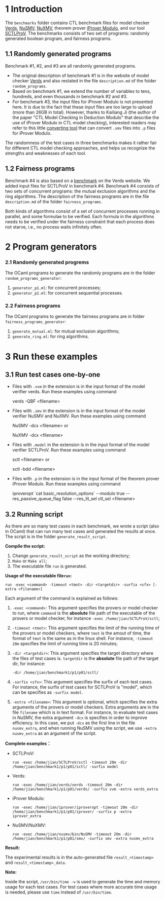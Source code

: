 # 1 Introduction

The `benchmarks` folder contains CTL benchmark files for model checker [Verds](http://lcs.ios.ac.cn/~zwh/verds/index.html), [NuSMV](http://nusmv.fbk.eu/), [NuXMV](https://nuxmv.fbk.eu/), theorem prover [iProver Modulo](http://www.ensiie.fr/~guillaume.burel/blackandwhite_iProverModulo.html.en), and our tool [SCTLProV](https://github.com/terminatorlxj/SCTLProV). The benchmarks consists of two set of programs: randomly generated boolean program, and fairness programs.

## 1.1 Randomly generated programs
Benchmark #1, #2, and #3 are all randomly generated programs. 

- The original description of benchmark #1 is in the website of model checker [Verds](http://lcs.ios.ac.cn/~zwh/verds/verds_pdf/verds1.30eeq.pdf) and also restated in the file `description.md` of the folder `random_programs`.
- Based on benchmark #1, we extend the number of variables to tens, hundreds, and even thousands in benchmark #2 and #3.
- For benchmark #3, the input files for iProver Modulo is not presented here. It is due to the fact that these input files are too large to upload (more than 26GB in total). However, thanks to Kailiang Ji (the author of the paper "CTL Model Checking in Deduction Modulo" that describe the use of iProver Modulo in CTL model checking), interested readers may refer to this little [converting tool](https://github.com/kailiangji/SMV2TPTP) that can convert `.smv` files into `.p` files for iProver Modulo.


The randomness of the test cases in three benchmarks makes it rather fair for different CTL model checking approaches, and helps us recognize the strengths and weaknesses of each tool. 

## 1.2 Fairness programs

Benchmark #4 is also based on a [benchmark](http://lcs.ios.ac.cn/~zwh/verds/verds_code/bp12.rar) on the Verds website. We added input files for SCTLProV in benchmark #4.
Benchmark #4 consists of two sets of concurrent programs: the mutual exclusion algorithms and the ring algorithms. The description of the fairness programs are in the file `description.md` of the folder `fairness_programs`.

Both kinds of algorithms consist of a set of concurrent processes running in parallel, and some formulae to be verified. Each formula in the algorithms needs to be verified under the fairness constraint that each process does not starve, i.e., no process waits infinitely often.

# 2 Program generators

### 2.1 Randomly generated progrems

The OCaml programs to generate the randomly programs are in the folder `random_programs_generator`:

1. `generator_p1.ml`: for concurrent processes;
2. `generator_p2.ml`: for concurrent sequential processes.

### 2.2 Fairness programs

The OCaml programs to generate the fairness programs are in folder `fairness_programs_generator`:

1. `generate_mutual.ml`: for mutual exclusion algorithms;
2. `generate_ring.ml`: for ring algorithms.

# 3 Run these examples

## 3.1 Run test cases one-by-one

- Files with `.vvm` in the extension is in the input format 
  of the model verifier verds. Run these examples using command

  	verds -QBF \<filename\> 

- Files with `.smv` in the extension is in the input format of the model verifier NuSMV and NuXMV. Run these examples using command

   NuSMV -dcx \<filename\>
   or

   	NuXMV -dcx \<filename\>

- Files with `.model` in the extension is in the input format of the model verifier SCTLProV. Run these examples using command

   sctl \<filename\>
   or

   	sctl -bdd \<filename\>

- Files with `.p` in the extension is in the input format of the theorem prover iProver Modulo. Run these examples using command

   iproveropt  \`cat basic_resolution_options\`  --modulo true --res_passive_queue_flag false --res_lit_sel ctl_sel  \<filename\>


## 3.2 Running script 

As there are so many test cases in each benchmark, we wrote a script (also in OCaml) that can run many test cases and generated the results at once. The script is in the folder `generate_result_script`.

**Compile the script:** 

1. Change `generate_result_script` as the working directory;
2. `Make` or `Make all`;
3. The executable file `run` is generated.

**Usage of the executable file`run`:**

   `run -exec <command> -timeout <tmot> -dir <targetdir> -surfix <sfx> [-extra <filename>]`

   Each argument of the command is explained as follows:

 1.  `-exec <command>`:  This argument specifies the provers or model checker to run, where `command` is the **absolute** file path of the executable of the provers or model checker, for instance `-exec /home/jian/SCTLProV/sctl`;

 2.  `-timeout <tmot>`:  This argument specifies the limit of the running time of the provers or model checkers, where `tmot` is the amout of time, the format of `tmot` is the same as in the linux shell. For instance, `-timeout 20m` specifies the limit of running time is 20 minutes;

 3.  `-dir <targetdir>`: This argument specifies the target directory where the files of test cases is. `targetdir` is the **absolute** file path of the target dir, for instance:

     `-dir /home/jian/benchmark1/p1/p01/sctl/`

 4. `-surfix <sfx>`: This argument specifies the surfix of each test cases. For instance, the surfix of test cases for SCTLProV is "model", which can be specifies as `-surfix model`.

 5. `-extra <filename>`: This argument is optional, which specifies the extra arguments of the provers or model checkers. Extra arguments are in the file `filename` which is in text format. For instance, to evaluate test cases in NuSMV, the extra argument `-dcx` is specifies in order to improve efficiency. In this case, we put `-dcx` as the first line in the file `nusmv_extra`, and when running NuSMV using the script, we use `-extra nusmv_extra` as an argument of the script. 

**Complete examples：**

- SCTLProV: 

  `run -exec /home/jian/SCTLProV/sctl -timeout 20m -dir /home/jian/benchmark1/p1/p01/sctl/ -surfix model `

- Verds:

  `run -exec /home/jian/verds/verds -timeout 20m -dir /home/jian/benchmark1/p1/p01/verds/ -surfix vvm -extra verds_extra`

- iProver Modulo:

  `run -exec /home/jian/iprover/iproveropt -timeout 20m -dir /home/jian/benchmark1/p1/p01/iprover/ -surfix p -extra iprover_extra`

- NuSMV/NuXMV:

  `run -exec /home/jian/nusmv/bin/NuSMV -timeout 20m -dir /home/jian/benchmark1/p1/p01/smv/ -surfix smv -extra nusmv_extra`

**Result:**

The experimental results is in the auto-generated file `result_<timestamp>` and `result_<timestamp>_data`.

**Note:**

Inside the script, `/usr/bin/time -v` is used to generate the time and memory usage for each test cases. For test cases where more accurate time usage is needed, please use `time` instead of `/usr/bin/time`.
